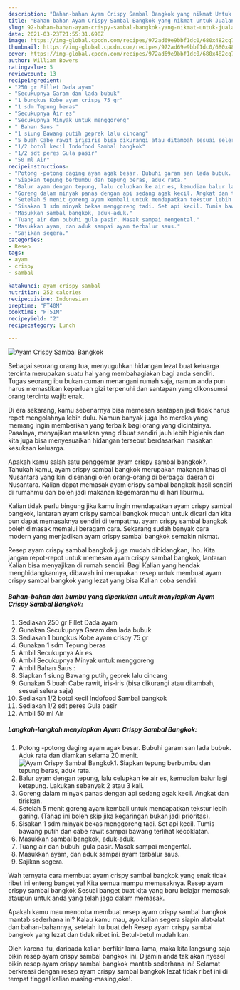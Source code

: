 ```yaml
---
description: "Bahan-bahan Ayam Crispy Sambal Bangkok yang nikmat Untuk Jualan"
title: "Bahan-bahan Ayam Crispy Sambal Bangkok yang nikmat Untuk Jualan"
slug: 92-bahan-bahan-ayam-crispy-sambal-bangkok-yang-nikmat-untuk-jualan
date: 2021-03-23T21:55:31.698Z
image: https://img-global.cpcdn.com/recipes/972ad69e9bbf1dc0/680x482cq70/ayam-crispy-sambal-bangkok-foto-resep-utama.jpg
thumbnail: https://img-global.cpcdn.com/recipes/972ad69e9bbf1dc0/680x482cq70/ayam-crispy-sambal-bangkok-foto-resep-utama.jpg
cover: https://img-global.cpcdn.com/recipes/972ad69e9bbf1dc0/680x482cq70/ayam-crispy-sambal-bangkok-foto-resep-utama.jpg
author: William Bowers
ratingvalue: 5
reviewcount: 13
recipeingredient:
- "250 gr Fillet Dada ayam"
- "Secukupnya Garam dan lada bubuk"
- "1 bungkus Kobe ayam crispy 75 gr"
- "1 sdm Tepung beras"
- "Secukupnya Air es"
- "Secukupnya Minyak untuk menggoreng"
- " Bahan Saus "
- "1 siung Bawang putih geprek lalu cincang"
- "5 buah Cabe rawit irisiris bisa dikurangi atau ditambah sesuai selera saja"
- "1/2 botol kecil Indofood Sambal bangkok"
- "1/2 sdt peres Gula pasir"
- "50 ml Air"
recipeinstructions:
- "Potong -potong daging ayam agak besar. Bubuhi garam san lada bubuk. Aduk rata dan diamkan selama 20 menit."
- "Siapkan tepung berbumbu dan tepung beras, aduk rata."
- "Balur ayam dengan tepung, lalu celupkan ke air es, kemudian balur lagi ketepung. Lakukan sebanyak 2 atau 3 kali."
- "Goreng dalam minyak panas dengan api sedang agak kecil. Angkat dan tiriskan."
- "Setelah 5 menit goreng ayam kembali untuk mendapatkan tekstur lebih garing. (Tahap ini boleh skip jika kegaringan bukan jadi prioritas)."
- "Sisakan 1 sdm minyak bekas menggoreng tadi. Set api kecil. Tumis bawang putih dan cabe rawit sampai bawang terlihat kecoklatan."
- "Masukkan sambal bangkok, aduk-aduk."
- "Tuang air dan bubuhi gula pasir. Masak sampai mengental."
- "Masukkan ayam, dan aduk sampai ayam terbalur saus."
- "Sajikan segera."
categories:
- Resep
tags:
- ayam
- crispy
- sambal

katakunci: ayam crispy sambal 
nutrition: 252 calories
recipecuisine: Indonesian
preptime: "PT40M"
cooktime: "PT51M"
recipeyield: "2"
recipecategory: Lunch

---
```



![Ayam Crispy Sambal Bangkok](https://img-global.cpcdn.com/recipes/972ad69e9bbf1dc0/680x482cq70/ayam-crispy-sambal-bangkok-foto-resep-utama.jpg)

Sebagai seorang orang tua, menyuguhkan hidangan lezat buat keluarga tercinta merupakan suatu hal yang membahagiakan bagi anda sendiri. Tugas seorang ibu bukan cuman menangani rumah saja, namun anda pun harus memastikan keperluan gizi terpenuhi dan santapan yang dikonsumsi orang tercinta wajib enak.

Di era  sekarang, kamu sebenarnya bisa memesan santapan jadi tidak harus repot mengolahnya lebih dulu. Namun banyak juga lho mereka yang memang ingin memberikan yang terbaik bagi orang yang dicintainya. Pasalnya, menyajikan masakan yang dibuat sendiri jauh lebih higienis dan kita juga bisa menyesuaikan hidangan tersebut berdasarkan masakan kesukaan keluarga. 



Apakah kamu salah satu penggemar ayam crispy sambal bangkok?. Tahukah kamu, ayam crispy sambal bangkok merupakan makanan khas di Nusantara yang kini disenangi oleh orang-orang di berbagai daerah di Nusantara. Kalian dapat memasak ayam crispy sambal bangkok hasil sendiri di rumahmu dan boleh jadi makanan kegemaranmu di hari liburmu.

Kalian tidak perlu bingung jika kamu ingin mendapatkan ayam crispy sambal bangkok, lantaran ayam crispy sambal bangkok mudah untuk dicari dan kita pun dapat memasaknya sendiri di tempatmu. ayam crispy sambal bangkok boleh dimasak memalui beragam cara. Sekarang sudah banyak cara modern yang menjadikan ayam crispy sambal bangkok semakin nikmat.

Resep ayam crispy sambal bangkok juga mudah dihidangkan, lho. Kita jangan repot-repot untuk memesan ayam crispy sambal bangkok, lantaran Kalian bisa menyajikan di rumah sendiri. Bagi Kalian yang hendak menghidangkannya, dibawah ini merupakan resep untuk membuat ayam crispy sambal bangkok yang lezat yang bisa Kalian coba sendiri.

<!--inarticleads1-->

##### Bahan-bahan dan bumbu yang diperlukan untuk menyiapkan Ayam Crispy Sambal Bangkok:

1. Sediakan 250 gr Fillet Dada ayam
1. Gunakan Secukupnya Garam dan lada bubuk
1. Sediakan 1 bungkus Kobe ayam crispy 75 gr
1. Gunakan 1 sdm Tepung beras
1. Ambil Secukupnya Air es
1. Ambil Secukupnya Minyak untuk menggoreng
1. Ambil  Bahan Saus :
1. Siapkan 1 siung Bawang putih, geprek lalu cincang
1. Gunakan 5 buah Cabe rawit, iris-iris (bisa dikurangi atau ditambah, sesuai selera saja)
1. Sediakan 1/2 botol kecil Indofood Sambal bangkok
1. Sediakan 1/2 sdt peres Gula pasir
1. Ambil 50 ml Air




<!--inarticleads2-->

##### Langkah-langkah menyiapkan Ayam Crispy Sambal Bangkok:

1. Potong -potong daging ayam agak besar. Bubuhi garam san lada bubuk. Aduk rata dan diamkan selama 20 menit.
<img src="https://img-global.cpcdn.com/steps/1d9898b978a35627/160x128cq70/ayam-crispy-sambal-bangkok-langkah-memasak-1-foto.jpg" alt="Ayam Crispy Sambal Bangkok">1. Siapkan tepung berbumbu dan tepung beras, aduk rata.
1. Balur ayam dengan tepung, lalu celupkan ke air es, kemudian balur lagi ketepung. Lakukan sebanyak 2 atau 3 kali.
1. Goreng dalam minyak panas dengan api sedang agak kecil. Angkat dan tiriskan.
1. Setelah 5 menit goreng ayam kembali untuk mendapatkan tekstur lebih garing. (Tahap ini boleh skip jika kegaringan bukan jadi prioritas).
1. Sisakan 1 sdm minyak bekas menggoreng tadi. Set api kecil. Tumis bawang putih dan cabe rawit sampai bawang terlihat kecoklatan.
1. Masukkan sambal bangkok, aduk-aduk.
1. Tuang air dan bubuhi gula pasir. Masak sampai mengental.
1. Masukkan ayam, dan aduk sampai ayam terbalur saus.
1. Sajikan segera.




Wah ternyata cara membuat ayam crispy sambal bangkok yang enak tidak ribet ini enteng banget ya! Kita semua mampu memasaknya. Resep ayam crispy sambal bangkok Sesuai banget buat kita yang baru belajar memasak ataupun untuk anda yang telah jago dalam memasak.

Apakah kamu mau mencoba membuat resep ayam crispy sambal bangkok mantab sederhana ini? Kalau kamu mau, ayo kalian segera siapin alat-alat dan bahan-bahannya, setelah itu buat deh Resep ayam crispy sambal bangkok yang lezat dan tidak ribet ini. Betul-betul mudah kan. 

Oleh karena itu, daripada kalian berfikir lama-lama, maka kita langsung saja bikin resep ayam crispy sambal bangkok ini. Dijamin anda tak akan nyesel bikin resep ayam crispy sambal bangkok mantab sederhana ini! Selamat berkreasi dengan resep ayam crispy sambal bangkok lezat tidak ribet ini di tempat tinggal kalian masing-masing,oke!.

